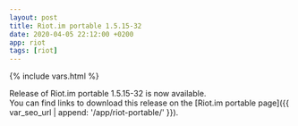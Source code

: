 ```yaml
---
layout: post
title: Riot.im portable 1.5.15-32
date: 2020-04-05 22:12:00 +0200
app: riot
tags: [riot]
---
```

{% include vars.html %}

Release of Riot.im portable 1.5.15-32 is now available.<br />
You can find links to download this release on the [Riot.im portable page]({{ var_seo_url | append: '/app/riot-portable/' }}).